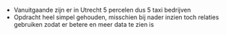 - Vanuitgaande zijn er in Utrecht 5 percelen dus 5 taxi bedrijven
- Opdracht heel simpel gehouden, misschien bij nader inzien toch relaties gebruiken zodat er betere en meer data te zien is
